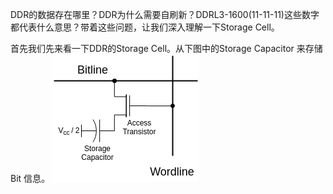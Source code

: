 DDR的数据存在哪里？DDR为什么需要自刷新？DDRL3-1600(11-11-11)这些数字都代表什么意思？带着这些问题，让我们深入理解一下Storage Cell。

首先我们先来看一下DDR的Storage Cell。从下图中的Storage Capacitor 来存储 Bit 信息。
![DRAM Storage Cell](../Drawings/Dram_Storage_Cell.png)

